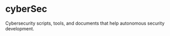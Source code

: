 cyberSec
========

Cybersecurity scripts, tools, and documents that help autonomous security development.
